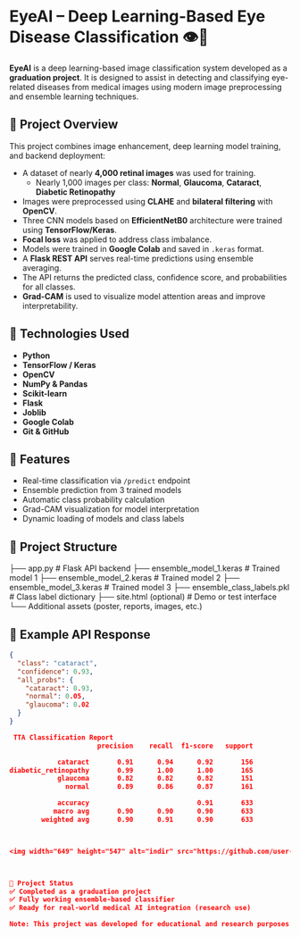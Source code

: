 # EyeAI – Deep Learning-Based Eye Disease Classification 👁️🧠

**EyeAI** is a deep learning-based image classification system developed as a **graduation project**. It is designed to assist in detecting and classifying eye-related diseases from medical images using modern image preprocessing and ensemble learning techniques.

## 🧠 Project Overview

This project combines image enhancement, deep learning model training, and backend deployment:

- A dataset of nearly **4,000 retinal images** was used for training.
  - Nearly 1,000 images per class: **Normal**, **Glaucoma**, **Cataract**, **Diabetic Retinopathy**
- Images were preprocessed using **CLAHE** and **bilateral filtering** with **OpenCV**.
- Three CNN models based on **EfficientNetB0** architecture were trained using **TensorFlow/Keras**.
- **Focal loss** was applied to address class imbalance.
- Models were trained in **Google Colab** and saved in `.keras` format.
- A **Flask REST API** serves real-time predictions using ensemble averaging.
- The API returns the predicted class, confidence score, and probabilities for all classes.
- **Grad-CAM** is used to visualize model attention areas and improve interpretability.

## 🚀 Technologies Used

- **Python**
- **TensorFlow / Keras**
- **OpenCV**
- **NumPy & Pandas**
- **Scikit-learn**
- **Flask**
- **Joblib**
- **Google Colab**
- **Git & GitHub**

## 🔬 Features

- Real-time classification via `/predict` endpoint
- Ensemble prediction from 3 trained models
- Automatic class probability calculation
- Grad-CAM visualization for model interpretation
- Dynamic loading of models and class labels

## 📁 Project Structure

├── app.py # Flask API backend
├── ensemble_model_1.keras # Trained model 1
├── ensemble_model_2.keras # Trained model 2
├── ensemble_model_3.keras # Trained model 3
├── ensemble_class_labels.pkl # Class label dictionary
├── site.html (optional) # Demo or test interface
└── Additional assets (poster, reports, images, etc.)



## 📸 Example API Response

```json
{
  "class": "cataract",
  "confidence": 0.93,
  "all_probs": {
    "cataract": 0.93,
    "normal": 0.05,
    "glaucoma": 0.02
  }
}

 TTA Classification Report
                      precision    recall  f1-score   support

            cataract       0.91      0.94      0.92       156
diabetic_retinopathy       0.99      1.00      1.00       165
            glaucoma       0.82      0.82      0.82       151
              normal       0.89      0.86      0.87       161

            accuracy                           0.91       633
           macro avg       0.90      0.90      0.90       633
        weighted avg       0.90      0.91      0.90       633



<img width="649" height="547" alt="indir" src="https://github.com/user-attachments/assets/140ba21a-4e6e-4830-898c-045e377799d6" />



📍 Project Status
✅ Completed as a graduation project
✅ Fully working ensemble-based classifier
✅ Ready for real-world medical AI integration (research use)

Note: This project was developed for educational and research purposes and should not be used in clinical environments without further validation.

